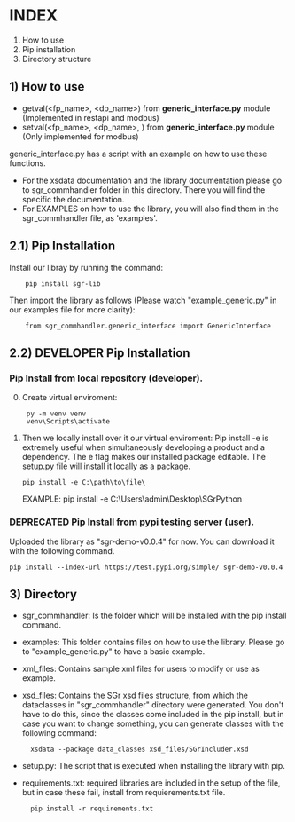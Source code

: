 # INDEX

1) How to use
2) Pip installation
3) Directory structure

## 1) How to use

- getval(<fp_name>, <dp_name>) from **generic_interface.py** module (Implemented in restapi and modbus)
- setval(<fp_name>, <dp_name>, <value>) from **generic_interface.py** module (Only implemented for modbus)
	
generic_interface.py has a script with an example on how to use these functions.

- For the xsdata documentation and the library documentation please go to sgr_commhandler folder in this directory. There you will find the specific the documentation.
- For EXAMPLES on how to use the library, you will also find them in the sgr_commhandler file, as 'examples'.

## 2.1) Pip Installation

Install our libray by running the command:

		pip install sgr-lib

Then import the library as follows (Please watch "example_generic.py" in our examples file for more clarity):

		from sgr_commhandler.generic_interface import GenericInterface

## 2.2) DEVELOPER Pip Installation

### Pip Install from local repository (developer).
0) Create virtual enviroment:

		py -m venv venv
		venv\Scripts\activate
    
 1) Then we locally install over it our virtual enviroment:
Pip install -e is extremely useful when simultaneously developing a product and a dependency. The e flag makes our installed package editable. The setup.py file will install it locally as a package.


    	pip install -e C:\path\to\file\
	
	EXAMPLE: pip install -e C:\Users\admin\Desktop\SGrPython   


### DEPRECATED Pip Install from pypi testing server (user).

Uploaded the library as "sgr-demo-v0.0.4" for now.
You can download it with the following command.

    pip install --index-url https://test.pypi.org/simple/ sgr-demo-v0.0.4
    
    
## 3) Directory

- sgr_commhandler: Is the folder which will be installed with the pip install command.

- examples: This folder contains files on how to use the library. Please go to "example_generic.py" to have a basic example.

- xml_files: Contains sample xml files for users to modify or use as example.

- xsd_files: Contains the SGr xsd files structure, from which the dataclasses in "sgr_commhandler" directory were generated. 
You don't have to do this, since the classes come included in the pip install, but in case you want to change something, you can generate classes with the following command:

		xsdata --package data_classes xsd_files/SGrIncluder.xsd
	
- setup.py: The script that is executed when installing the library with pip.
	
- requirements.txt: required libraries are included in the setup of the file, but in case these fail, install from requierements.txt file.
	
		pip install -r requirements.txt
